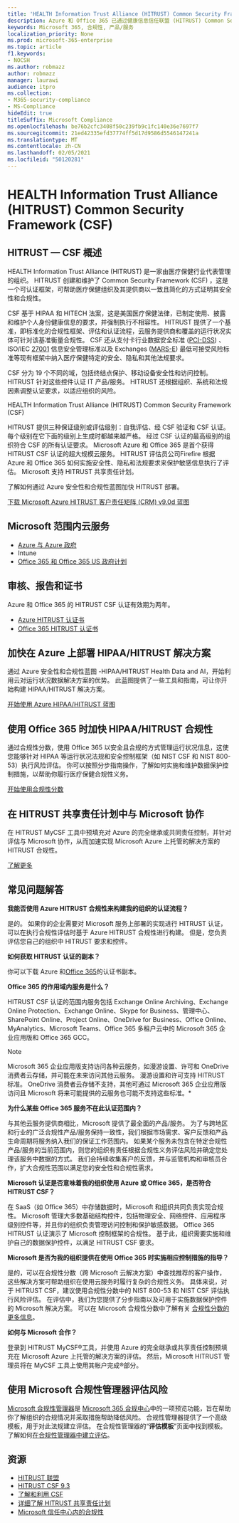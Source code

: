 ```yaml
---
title: 'HEALTH Information Trust Alliance (HITRUST) Common Security Framework (CSF) '
description: Azure 和 Office 365 已通过健康信息信任联盟 (HITRUST) Common Security Framework (CSF) 。
keywords: Microsoft 365, 合规性, 产品/服务
localization_priority: None
ms.prod: microsoft-365-enterprise
ms.topic: article
f1.keywords:
- NOCSH
ms.author: robmazz
author: robmazz
manager: laurawi
audience: itpro
ms.collection:
- M365-security-compliance
- MS-Compliance
hideEdit: true
titleSuffix: Microsoft Compliance
ms.openlocfilehash: be76b2cfc3408f50c239fb9c1fc140e36e7697f7
ms.sourcegitcommit: 21ed42335efd37774ff5d17d9586d5546147241a
ms.translationtype: MT
ms.contentlocale: zh-CN
ms.lasthandoff: 02/05/2021
ms.locfileid: "50120281"
---
```

# <a name="health-information-trust-alliance-hitrust-common-security-framework-csf"></a>HEALTH Information Trust Alliance (HITRUST) Common Security Framework (CSF) 

## <a name="hitrust--csf-overview"></a>HITRUST — CSF 概述

HEALTH Information Trust Alliance (HITRUST) 是一家由医疗保健行业代表管理的组织。 HITRUST 创建和维护了 Common Security Framework (CSF) ，这是一个可认证框架，可帮助医疗保健组织及其提供商以一致且简化的方式证明其安全性和合规性。

CSF 基于 HIPAA 和 HITECH 法案，这是美国医疗保健法律，已制定使用、披露和维护个人身份健康信息的要求，并强制执行不相容性。 HITRUST 提供了一个基准，即标准化的合规性框架、评估和认证流程，云服务提供商和覆盖的运行状况实体可针对该基准衡量合规性。 CSF 还从支付卡行业数据安全标准 ([PCI-DSS](https://www.microsoft.com/trustcenter/compliance/pci)) 、ISO/IEC [27001](https://www.microsoft.com/trustcenter/compliance/iso-iec-27001) 信息安全管理标准以及 Exchanges ([MARS-E](https://www.microsoft.com/trustcenter/compliance/mars-e)) 最低可接受风险标准等现有框架中纳入医疗保健特定的安全、隐私和其他法规要求。

CSF 分为 19 个不同的域，包括终结点保护、移动设备安全性和访问控制。 HITRUST 针对这些控件认证 IT 产品/服务。 HITRUST 还根据组织、系统和法规因素调整认证要求，以适应组织的风险。

HEALTH Information Trust Alliance (HITRUST) Common Security Framework (CSF) 

HITRUST 提供三种保证级别或评估级别：自我评估、经 CSF 验证和 CSF 认证。 每个级别在它下面的级别上生成时都越来越严格。 经过 CSF 认证的最高级别的组织符合 CSF 的所有认证要求。 Microsoft Azure 和 Office 365 是首个获得 HITRUST CSF 认证的超大规模云服务。 HITRUST 评估员公司Firefire 根据 Azure 和 Office 365 如何实施安全性、隐私和法规要求来保护敏感信息执行了评估。 Microsoft 支持 HITRUST 共享责任计划。

了解如何通过 Azure 安全性和合规性蓝图加快 HITRUST 部署。

[下载 Microsoft Azure HITRUST 客户责任矩阵 (CRM) v9.0d 蓝图](https://servicetrust.microsoft.com/ViewPage/Blueprint?command=Download&downloadType=Document&downloadId=3ccde498-4761-4be0-be8b-cd8d379a3a4f&docTab=fc060920-cdb8-11e7-bacf-0bf52b09d912_Healthcare_Blueprint)

## <a name="microsoft-in-scope-cloud-services"></a>Microsoft 范围内云服务

- [Azure 与 Azure 政府](https://aka.ms/AzureCompliance)
- Intune
- [Office 365 和 Office 365 US 政府计划](https://go.microsoft.com/fwlink/p/?LinkID=2077751)

## <a name="audits-reports-and-certificates"></a>审核、报告和证书

Azure 和 Office 365 的 HITRUST CSF 认证有效期为两年。

- [Azure HITRUST 认证书](https://servicetrust.microsoft.com/ViewPage/MSComplianceGuideV3?command=Download&downloadType=Document&downloadId=02eaae7a-9d65-42e6-aec8-a8e22de1a494&tab=7027ead0-3d6b-11e9-b9e1-290b1eb4cdeb&docTab=7027ead0-3d6b-11e9-b9e1-290b1eb4cdeb_GRC_Assessment_Reports)
- [Office 365 HITRUST 认证书](https://aka.ms/O365HITRUSTcertification)

## <a name="accelerate-your-deployment-of-hipaahitrust-solutions-on-azure"></a>加快在 Azure 上部署 HIPAA/HITRUST 解决方案

通过 Azure 安全性和合规性蓝图 -HIPAA/HITRUST Health Data and AI，开始利用云对运行状况数据解决方案的优势。 此蓝图提供了一些工具和指南，可让你开始构建 HIPAA/HITRUST 解决方案。

[开始使用 Azure HIPAA/HITRUST 蓝图](/azure/governance/blueprints/samples/hipaa-hitrust/)

## <a name="accelerate-your-hipaahitrust-compliance-when-using-office-365"></a>使用 Office 365 时加快 HIPAA/HITRUST 合规性

通过合规性分数，使用 Office 365 以安全且合规的方式管理运行状况信息，这使您能够针对 HIPAA 等运行状况法规和安全控制框架（如 NIST CSF 和 NIST 800-53）执行风险评估。 你可以按照分步指南操作，了解如何实施和维护数据保护控制措施，以帮助你履行医疗保健合规性义务。

[开始使用合规性分数](/microsoft-365/compliance/compliance-manager)

## <a name="collaborate-with-microsoft-in-the-hitrust-shared-responsibility-program"></a>在 HITRUST 共享责任计划中与 Microsoft 协作

在 HITRUST MyCSF 工具中预填充对 Azure 的完全继承或共同责任控制，并针对评估与 Microsoft 协作，从而加速实现 Microsoft Azure 上托管的解决方案的 HITRUST 合规性。

[了解更多](https://go.microsoft.com/fwlink/p/?linkid=2100268)

## <a name="frequently-asked-questions"></a>常见问题解答

**我能否使用 Azure HITRUST 合规性来构建我的组织的认证流程？**

是的。 如果你的企业需要对 Microsoft 服务上部署的实现进行 HITRUST 认证，可以在执行合规性评估时基于 Azure HITRUST 合规性进行构建。 但是，您负责评估您自己的组织中 HITRUST 要求和控件。

**如何获取 HITRUST 认证的副本？**

你可以下载 Azure 和[Office 365](https://aka.ms/O365HITRUSTcertification)的认证书副本。 [](https://servicetrust.microsoft.com/ViewPage/MSComplianceGuideV3?command=Download&downloadType=Document&downloadId=02eaae7a-9d65-42e6-aec8-a8e22de1a494&tab=7027ead0-3d6b-11e9-b9e1-290b1eb4cdeb&docTab=7027ead0-3d6b-11e9-b9e1-290b1eb4cdeb_GRC_Assessment_Reports)

**Office 365 的作用域内服务是什么？**

HITRUST CSF 认证的范围内服务包括 Exchange Online Archiving、Exchange Online Protection、Exchange Online、Skype for Business、管理中心、SharePoint Online、Project Online、OneDrive for Business、Office Online、MyAnalytics、Microsoft Teams、Office 365 多租户云中的 Microsoft 365 企业应用版和 Office 365 GCC。

> [!NOTE]
> Microsoft 365 企业应用版支持访问各种云服务，如漫游设置、许可和 OneDrive 消费者云存储，并可能在未来访问其他云服务。 漫游设置和许可支持 HITRUST 标准。 OneDrive 消费者云存储不支持，其他可通过 Microsoft 365 企业应用版访问且 Microsoft 将来可能提供的云服务也可能不支持这些标准。*

**为什么某些 Office 365 服务不在此认证范围内？**

与其他云服务提供商相比，Microsoft 提供了最全面的产品/服务。 为了与跨地区和行业的广泛合规性产品/服务保持一致性，我们根据市场需求、客户反馈和产品生命周期将服务纳入我们的保证工作范围内。 如果某个服务未包含在特定合规性产品/服务的当前范围内，则您的组织有责任根据合规性义务评估风险并确定您处理该服务中数据的方式。 我们会持续收集客户的反馈，并与监管机构和审核员合作，扩大合规性范围以满足您的安全性和合规性需求。

**Microsoft 认证是否意味着我的组织使用 Azure 或 Office 365，是否符合 HITRUST CSF？**

在 SaaS（如 Office 365）中存储数据时，Microsoft 和组织共同负责实现合规性。 Microsoft 管理大多数基础结构控件，包括物理安全、网络控件、应用程序级别控件等，并且你的组织负责管理访问控制和保护敏感数据。 Office 365 HITRUST 认证演示了 Microsoft 控制框架的合规性。 基于此，组织需要实施和维护自己的数据保护控件，以满足 HITRUST CSF 要求。

**Microsoft 是否为我的组织提供在使用 Office 365 时实施相应控制措施的指导？**

是的，可以在合规性分数（跨 Microsoft 云解决方案）中查找推荐的客户操作，这些解决方案可帮助组织在使用云服务时履行复杂的合规性义务。 具体来说，对于 HITRUST CSF，建议使用合规性分数中的 NIST 800-53 和 NIST CSF 评估执行风险评估。 在评估中，我们为您提供了分步指南以及可用于实施数据保护控件的 Microsoft 解决方案。 可以在 Microsoft 合规性分数中了解有关 [合规性分数的更多信息](/microsoft-365/compliance/compliance-manager)。

**如何与 Microsoft 合作？**

登录到 HITRUST MyCSF®工具，并使用 Azure 的完全继承或共享责任控制预填充在 Microsoft Azure 上托管的解决方案的评估。 然后，Microsoft HITRUST 管理员将在 MyCSF 工具上使用其帐户完成®部分。

## <a name="use-microsoft-compliance-manager-to-assess-your-risk"></a>使用 Microsoft 合规性管理器评估风险

[Microsoft 合规性管理器](/microsoft-365/compliance/compliance-manager)是 [Microsoft 365 合规中心](/microsoft-365/compliance/microsoft-365-compliance-center)中的一项预览功能，旨在帮助你了解组织的合规情况并采取措施帮助降低风险。 合规性管理器提供了一个高级模板，用于对此法规建立评估。 在合规性管理器的“**评估模板**”页面中找到模板。 了解如何[在合规性管理器中建立评估](/microsoft-365/compliance/compliance-manager-assessments)。

## <a name="resources"></a>资源

- [HITRUST 联盟](https://hitrustalliance.net/)
- [HITRUST CSF 9.3](https://hitrustalliance.net/csf-license-agreement/)
- [了解和利用 CSF](https://hitrustalliance.net/understanding-leveraging-csf/)
- [详细了解 HITRUST 共享责任计划](https://go.microsoft.com/fwlink/p/?linkid=2100268)
- [Microsoft 信任中心内的合规性](https://www.microsoft.com/trust-center/compliance/compliance-overview)
